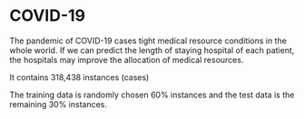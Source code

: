 # COVID-19

The pandemic of COVID-19 cases tight medical resource conditions in the whole world.
If we can predict the length of staying hospital of each patient, the hospitals may improve the allocation of medical resources.

It contains 318,438 instances (cases)

The training data is randomly chosen 60% instances and the test data is the remaining 30% instances.
